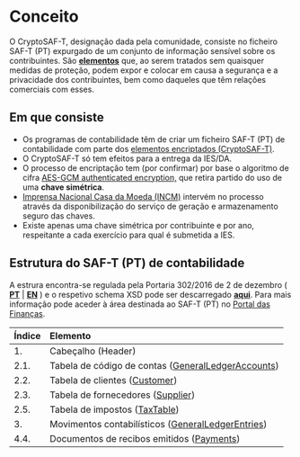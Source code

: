 # Conceito

O CryptoSAF-T, designação dada pela comunidade, consiste no ficheiro SAF-T \(PT\) expurgado de um conjunto de informação sensível sobre os contribuintes. São [**elementos**](informacao-tecnica/elementos.md) que, ao serem tratados sem quaisquer medidas de proteção, podem expor e colocar em causa a segurança e a privacidade dos contribuintes, bem como daqueles que têm relações comerciais com esses.

## Em que consiste

* Os programas de contabilidade têm de criar um ficheiro SAF-T \(PT\) de contabilidade com parte dos [elementos encriptados \(CryptoSAF-T\)](informacao-tecnica/elementos.md).
* O CryptoSAF-T só tem efeitos para a entrega da IES/DA.
* O processo de encriptação tem \(por confirmar\) por base o algoritmo de cifra [AES-GCM authenticated encryption,](https://en.wikipedia.org/wiki/Galois/Counter_Mode) que retira partido do uso de uma **chave simétrica**.
* [Imprensa Nacional Casa da Moeda \(INCM\)](https://www.incm.pt/) intervém no processo através da disponibilização do serviço de geração e armazenamento seguro das chaves.
* Existe apenas uma chave simétrica por contribuinte e por ano, respeitante a cada exercício para qual é submetida a IES.

## Estrutura do SAF-T \(PT\) de contabilidade

A estrura encontra-se regulada pela Portaria 302/2016 de 2 de dezembro \( [**PT**](https://info.portaldasfinancas.gov.pt/pt/informacao_fiscal/legislacao/diplomas_legislativos/Documents/Portaria_302_2016.pdf) | [**EN**](https://info.portaldasfinancas.gov.pt/pt/docs/Portug_tax_system/Documents/Ordinance_No_302_2016_of_the_2nd_December.pdf) \) e o respetivo schema XSD pode ser descarregado [**aqui**](https://info.portaldasfinancas.gov.pt/apps/saft-pt04/saftpt1.04_01.xsd). Para mais informação pode aceder à área destinada ao SAF-T \(PT\) no [Portal das Finanças](https://info.portaldasfinancas.gov.pt/pt/apoio_contribuinte/SAFT_PT/Paginas/news-saf-t-pt.aspx).

| Índice | Elemento |
| :--- | :--- |
| 1. | Cabeçalho \(Header\)   |
| 2.1. | Tabela de código de contas \([GeneralLedgerAccounts](informacao-tecnica/elementos.md#2-1-tabela-de-codigos-de-contas-generalledgeraccounts)\)  |
| 2.2. | Tabela de clientes \([Customer](informacao-tecnica/elementos.md#2-2-tabela-de-clientes-customer)\)  |
| 2.3. | Tabela de fornecedores \([Supplier](informacao-tecnica/elementos.md#2-3-tabela-de-fornecedores-supplier)\)  |
| 2.5. | Tabela de impostos \([TaxTable](informacao-tecnica/elementos.md#2-5-tabela-de-impostos-taxtable)\)  |
| 3. | Movimentos contabilísticos \([GeneralLedgerEntries](informacao-tecnica/elementos.md#3-tabela-de-movimentos-contabilisticos-generalledgerentries)\)   |
| 4.4. | Documentos de recibos emitidos \([Payments](informacao-tecnica/elementos.md#4-4-tabela-de-documentos-de-recibos-emitidos-payments)\)  |
